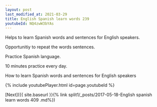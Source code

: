 ```yaml
---
layout: post
last_modified_at: 2021-03-29
title: English Spanish learn words 239 
youtubeId: NQ4zwW3bYAs
---
```

 
 
Helps to learn Spanish words and sentences for English speakers.

Opportunitiy to repeat the words sentences. 

Practice Spanish language. 
 
10 minutes practice every day. 
 
How to learn Spanish words and sentences for English speakers 
 
{% include youtubePlayer.html id=page.youtubeId %}
 
 
[Next]({{ site.baseurl }}{% link  split1/_posts/2017-05-18-English spanish learn words 409 .md%})
 
